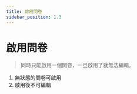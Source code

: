 ```yaml
---
title: 啟用問卷
sidebar_position: 1.3
---
```


# 啟用問卷

> 同時只能啟用一個問卷，一旦啟用了就無法編輯。

1. 無狀態的問卷可啟用
2. 啟用後不可編輯
